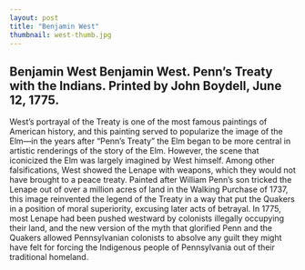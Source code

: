 ```yaml
---
layout: post
title: "Benjamin West"
thumbnail: west-thumb.jpg
---
```


## Benjamin West Benjamin West. Penn’s Treaty with the Indians. Printed by John Boydell, June 12, 1775.  

West’s portrayal of the Treaty is one of the most famous paintings of American history, and this painting served to popularize the image of the Elm—in the years after “Penn’s Treaty” the Elm began to be more central in artistic renderings of the story of the Elm. However, the scene that iconicized the Elm was largely imagined by West himself. Among other falsifications, West showed the Lenape with weapons, which they would not have brought to a peace treaty. Painted after William Penn’s son tricked the Lenape out of over a million acres of land in the Walking Purchase of 1737, this image reinvented the legend of the Treaty in a way that put the Quakers in a position of moral superiority, excusing later acts of betrayal. In 1775, most Lenape had been pushed westward by colonists illegally occupying their land, and the new version of the myth that glorified Penn and the Quakers allowed Pennsylvanian colonists to absolve any guilt they might have felt for forcing the Indigenous people of Pennsylvania out of their traditional homeland.
